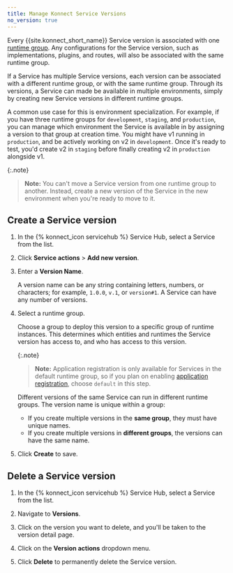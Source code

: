 ```yaml
---
title: Manage Konnect Service Versions
no_version: true
---
```


Every {{site.konnect_short_name}} Service version is associated with one [runtime group](/konnect/runtime-manager/runtime-groups/).
Any configurations for the Service version, such as implementations, plugins,
and routes, will also be associated with the same runtime group.

If a Service has multiple Service versions, each version can be
associated with a different runtime group, or with the same runtime group.
Through its versions, a Service can made be available in multiple environments,
simply by creating new Service versions in different runtime groups.

A common use case for this is environment specialization.
For example, if you have three runtime groups for `development`, `staging`, and
`production`, you can manage which environment the Service is available in by
assigning a version to that group at creation time. You might have v1 running
in `production`, and be actively working on v2 in `development`. Once it's
ready to test, you'd create v2 in `staging` before finally creating v2 in
`production` alongside v1.

{:.note}
> **Note:** You can't move a Service version from one runtime group to another.
Instead, create a new version of the Service in the new environment when you're
ready to move to it.

## Create a Service version

1. In the {% konnect_icon servicehub %} Service Hub, select a Service from the list.

1. Click **Service actions** > **Add new version**.

1. Enter a **Version Name**.

    A version name can be any string containing letters, numbers, or characters;
    for example, `1.0.0`, `v.1`, or `version#1`. A Service can have any number of
    versions.

1. Select a runtime group.

    Choose a group to deploy this version to a specific group of runtime
    instances. This determines which entities and runtimes the Service version
    has access to, and who has access to this version.

    {:.note}
    > **Note:** Application registration is only available for
    Services in the default runtime group, so if you plan on enabling
    [application registration](/konnect/dev-portal/applications/application-overview),
    choose `default` in this step.

    Different versions of the same Service can run in different runtime groups.
    The version name is unique within a group:

    * If you create multiple versions in the **same group**, they must have unique names.
    * If you create multiple versions in **different groups**, the versions can have the same name.

1. Click **Create** to save.

## Delete a Service version

1. In the {% konnect_icon servicehub %} Service Hub, select a Service from the list.

1. Navigate to **Versions**.

1. Click on the version you want to delete, and you'll be taken to the version detail page.

1. Click on the **Version actions** dropdown menu.

1. Click **Delete** to permanently delete the Service version.
